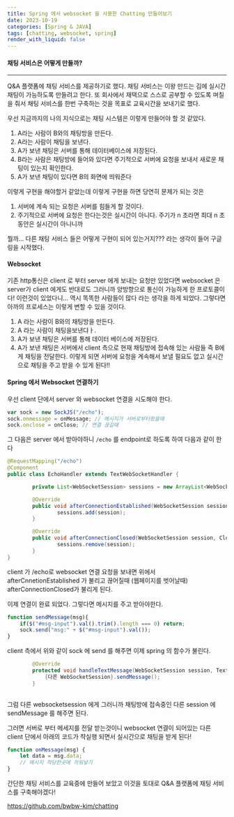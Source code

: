 ```yaml
---
title: Spring 에서 websocket 을 사용한 Chatting 만들어보기
date: 2023-10-19
categories: [Spring & JAVA]
tags: [chatting, websocket, spring]
render_with_liquid: false
---
```

#### 채팅 서비스은 어떻게 만들까?
---
Q&A 플랫폼에 채팅 서비스를 제공하기로 했다. 채팅 서비스는 이왕 만드는 김에 실시간 채팅이 가능하도록 만들려고 한다. 또 회사에서 재택으로 스스로 공부할 수 있도록 며칠을 줘서 채팅 서비스를 한번 구축하는 것을 목표로 교육시간을 보내기로 했다.

우선 지금까지의 나의 지식으로는 채팅 시스템은 이렇게 만들어야 할 것 같았다.
1. A라는 사람이 B와의 채팅방을 만든다.
2. A라는 사람이 채팅을 보낸다.
3. A가 보낸 채팅은 서버를 통해 데이터베이스에 저장된다.
4. B라는 사람은 채팅방에 들어와 있다면 주기적으로 서버에 요청을 보내서 새로운 채팅이 있는지 확인한다.
5. A가 보낸 채팅이 있다면 B의 화면에 띄워준다

이렇게 구현을 해야할거 같았는데 이렇게 구현을 하면 당연히 문제가 되는 것은
1. 서버에 계속 되는 요청은 서버를 힘들게 할 것이다.
2. 주기적으로 서버에 요청은 한다는것은 실시간이 아니다. 주기가 n 초라면 최대 n 초 동안은 실시간이 아니니까

뭘까... 다른 채팅 서비스 들은 어떻게 구현이 되어 있는거지??? 라는 생각이 들어 구글링을 시작했다.

#### Websocket
기존 http통신은 client 로 부터 server 에게 보내는 요청만 있었다면 websocket 은 server가 client 에게도 반대로도 그러니까 양방향으로 통신이 가능하게 한 프로토콜이다! 
이런것이 있었다니... 역시 똑똑한 사람들이 많다 라는 생각을 하게 되었다. 그렇다면 아까의 프로세스는 이렇게 변할 수 있을 것이다.
1. A 라는 사람이 B와의 채팅방을 만든다.
2. A 라는 사람이 채팅을보낸댜ㅏ.
3. A가 보낸 채팅은 서버를 통해 데이터 베이스에 저장된다.
4. A가 보낸 채팅은 서버에서 client 측으로 현재 채팅방에 접속해 있는 사람들 즉 B에게 채팅을 전달한다.
이렇게 되면 서버에 요청을 계속해서 보낼 필요도 없고 실시간으로 채팅을 주고 받을 수 있게 된다!!

#### Spring 에서 Websocket 연결하기
우선 client 단에서 server 와 websocket 연결을 시도해야 한다.
```js
var sock = new SockJS("/echo");
sock.onmessage = onMessage; // 메시지가 서버로부터왔을때
sock.onclose = onClose; // 연결 끊길때
```

그 다음은 server 에서 받아야하니 `/echo` 를 endpoint로 하도록 하여 다음과 같이 한다
```java
@RequestMapping("/echo")
@Component
public class EchoHandler extends TextWebSocketHandler {

        private List<WebSocketSession> sessions = new ArrayList<WebSocketSession>();

        @Override
        public void afterConnectionEstablished(WebSocketSession session) throws Exception {
                sessions.add(session);
        }

        @Override
        public void afterConnectionClosed(WebSocketSession session, CloseStatus status) throws Exception {
                sessions.remove(session);
        }
}
```
client 가 /echo로 websocket 연결 요청을 보내면 위에서 afterCnnetionEstablished 가 불리고 끊어질때 (웹페이지를 벗어날때) afterConnectionClosed가 불리게 된다.

이제 연결이 완료 되었다. 그렇다면 메시지를 주고 받아야한다. 

```js
function sendMessage(msg){
    if($("#msg-input").val().trim().length === 0) return;
    sock.send("msg:" + $("#msg-input").val());
}
```
client 측에서 위와 같이 sock 에 send 를 해주면  이제 spring 의 함수가 불린다.


```java
        @Override
        protected void handleTextMessage(WebSocketSession session, TextMessage message) throws Exception {
	        {다른 WebSocketSession}.sendMessage();
        }
    
```
그럼 다른 websocketsession 에게 그러니까 채팅방에 접속중인 다른 session 에 sendMessage 를 해주면 된다.

그러면 서버로 부터 메세지를 전달 받는것이니
websocket 연결이 되어있는 다른 client 단에서 아래의 코드가 챡실행 되면서 실시간으로 채팅을 받게 된다!

```js
function onMessage(msg) {
    let data = msg.data;
    // 메시지 적당한곳에 끼워넣기
}
```

간단한 채팅 서비스를 교육중에 만들어 보았고 이것을 토대로 Q&A 플랫폼에 채팅 서비스를 구축해야겠다!

https://github.com/bwbw-kim/chatting

